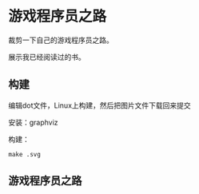 # 游戏程序员之路

裁剪一下自己的游戏程序员之路。

展示我已经阅读过的书。

## 构建

编辑dot文件，Linux上构建，然后把图片文件下载回来提交

安装：graphviz

构建：
```
make .svg
```

## 游戏程序员之路

<!-- ![ ](game-programmer.jpg) -->